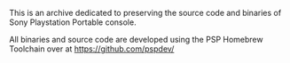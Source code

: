 This is an archive dedicated to preserving the source code and binaries of Sony Playstation Portable console.


All binaries and source code are developed using the PSP Homebrew Toolchain over at https://github.com/pspdev/
